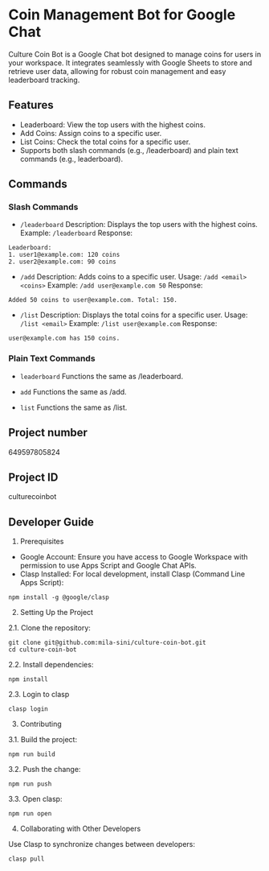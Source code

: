 # Coin Management Bot for Google Chat

Culture Coin Bot is a Google Chat bot designed to manage coins for users in your workspace. It integrates seamlessly with Google Sheets to store and retrieve user data, allowing for robust coin management and easy leaderboard tracking.

## Features

- Leaderboard: View the top users with the highest coins.
- Add Coins: Assign coins to a specific user.
- List Coins: Check the total coins for a specific user.
- Supports both slash commands (e.g., /leaderboard) and plain text commands (e.g., leaderboard).

## Commands

### Slash Commands

- `/leaderboard`
  Description: Displays the top users with the highest coins.
  Example: `/leaderboard`
  Response:

```
Leaderboard:
1. user1@example.com: 120 coins
2. user2@example.com: 90 coins
```

- `/add`
  Description: Adds coins to a specific user.
  Usage: `/add <email> <coins>`
  Example: `/add user@example.com 50`
  Response:

```
Added 50 coins to user@example.com. Total: 150.
```

- `/list`
  Description: Displays the total coins for a specific user.
  Usage: `/list <email>`
  Example: `/list user@example.com`
  Response:

```
user@example.com has 150 coins.
```

### Plain Text Commands

- `leaderboard`
  Functions the same as /leaderboard.

- `add`
  Functions the same as /add.

- `list`
  Functions the same as /list.

## Project number

649597805824

## Project ID

culturecoinbot

## Developer Guide

1. Prerequisites

- Google Account: Ensure you have access to Google Workspace with permission to use Apps Script and Google Chat APIs.
- Clasp Installed: For local development, install Clasp (Command Line Apps Script):

```
npm install -g @google/clasp
```

2. Setting Up the Project

2.1. Clone the repository:

```
git clone git@github.com:mila-sini/culture-coin-bot.git
cd culture-coin-bot
```

2.2. Install dependencies:

```
npm install
```

2.3. Login to clasp

```
clasp login
```

3. Contributing

3.1. Build the project:

```
npm run build
```

3.2. Push the change:

```
npm run push
```

3.3. Open clasp:

```
npm run open
```

4. Collaborating with Other Developers

Use Clasp to synchronize changes between developers:

```
clasp pull
```
